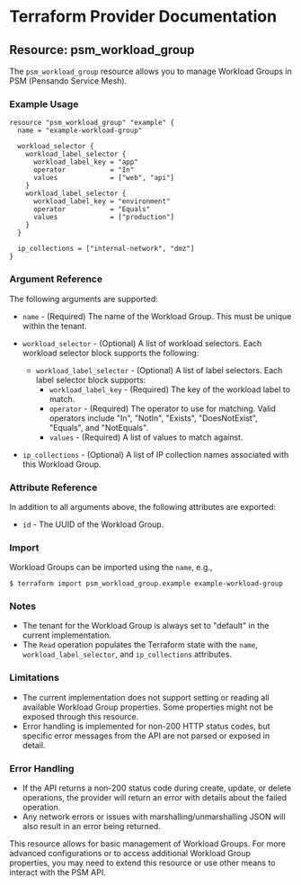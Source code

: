 # Terraform Provider Documentation

## Resource: psm_workload_group

The `psm_workload_group` resource allows you to manage Workload Groups in PSM (Pensando Service Mesh).

### Example Usage

```hcl
resource "psm_workload_group" "example" {
  name = "example-workload-group"

  workload_selector {
    workload_label_selector {
      workload_label_key = "app"
      operator           = "In"
      values             = ["web", "api"]
    }
    workload_label_selector {
      workload_label_key = "environment"
      operator           = "Equals"
      values             = ["production"]
    }
  }

  ip_collections = ["internal-network", "dmz"]
}
```

### Argument Reference

The following arguments are supported:

* `name` - (Required) The name of the Workload Group. This must be unique within the tenant.

* `workload_selector` - (Optional) A list of workload selectors. Each workload selector block supports the following:
    * `workload_label_selector` - (Optional) A list of label selectors. Each label selector block supports:
        * `workload_label_key` - (Required) The key of the workload label to match.
        * `operator` - (Required) The operator to use for matching. Valid operators include "In", "NotIn", "Exists", "DoesNotExist", "Equals", and "NotEquals".
        * `values` - (Required) A list of values to match against.

* `ip_collections` - (Optional) A list of IP collection names associated with this Workload Group.

### Attribute Reference

In addition to all arguments above, the following attributes are exported:

* `id` - The UUID of the Workload Group.

### Import

Workload Groups can be imported using the `name`, e.g.,

```
$ terraform import psm_workload_group.example example-workload-group
```

### Notes

* The tenant for the Workload Group is always set to "default" in the current implementation.
* The `Read` operation populates the Terraform state with the `name`, `workload_label_selector`, and `ip_collections` attributes.

### Limitations

* The current implementation does not support setting or reading all available Workload Group properties. Some properties might not be exposed through this resource.
* Error handling is implemented for non-200 HTTP status codes, but specific error messages from the API are not parsed or exposed in detail.

### Error Handling

* If the API returns a non-200 status code during create, update, or delete operations, the provider will return an error with details about the failed operation.
* Any network errors or issues with marshalling/unmarshalling JSON will also result in an error being returned.

This resource allows for basic management of Workload Groups. For more advanced configurations or to access additional Workload Group properties, you may need to extend this resource or use other means to interact with the PSM API.
